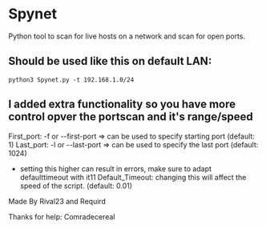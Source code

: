 # Spynet
Python tool to scan for live hosts on a network and scan for open ports.

Should be used like this on default LAN:
-
`python3 Spynet.py -t 192.168.1.0/24`

I added extra functionality so you have more control opver the portscan and it's range/speed
-
First_port: -f or --first-port => can be used to specify starting port (default: 1)
Last_port: -l or --last-port => can be used to specify the last port (default: 1024)
* setting this higher can result in errors, make sure to adapt defaulttimeout with it11
Default_Timeout: changing this will affect the speed of the script. (default: 0.01)

Made By Rival23 and Requird

Thanks for help: Comradecereal

